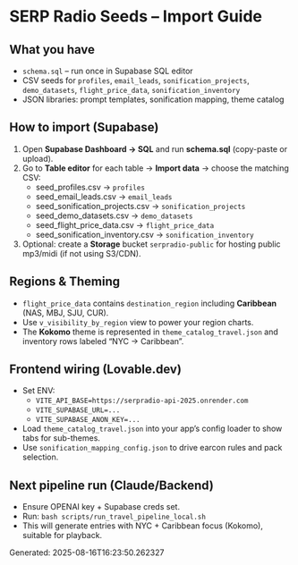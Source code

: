 
# SERP Radio Seeds – Import Guide

## What you have
- `schema.sql` – run once in Supabase SQL editor
- CSV seeds for `profiles`, `email_leads`, `sonification_projects`, `demo_datasets`, `flight_price_data`, `sonification_inventory`
- JSON libraries: prompt templates, sonification mapping, theme catalog

## How to import (Supabase)
1) Open **Supabase Dashboard → SQL** and run **schema.sql** (copy-paste or upload).
2) Go to **Table editor** for each table → **Import data** → choose the matching CSV:
   - seed_profiles.csv → `profiles`
   - seed_email_leads.csv → `email_leads`
   - seed_sonification_projects.csv → `sonification_projects`
   - seed_demo_datasets.csv → `demo_datasets`
   - seed_flight_price_data.csv → `flight_price_data`
   - seed_sonification_inventory.csv → `sonification_inventory`
3) Optional: create a **Storage** bucket `serpradio-public` for hosting public mp3/midi (if not using S3/CDN).

## Regions & Theming
- `flight_price_data` contains `destination_region` including **Caribbean** (NAS, MBJ, SJU, CUR).
- Use `v_visibility_by_region` view to power your region charts.
- The **Kokomo** theme is represented in `theme_catalog_travel.json` and inventory rows labeled “NYC → Caribbean”.

## Frontend wiring (Lovable.dev)
- Set ENV:
  - `VITE_API_BASE=https://serpradio-api-2025.onrender.com`
  - `VITE_SUPABASE_URL=...`
  - `VITE_SUPABASE_ANON_KEY=...`
- Load `theme_catalog_travel.json` into your app’s config loader to show tabs for sub-themes.
- Use `sonification_mapping_config.json` to drive earcon rules and pack selection.

## Next pipeline run (Claude/Backend)
- Ensure OPENAI key + Supabase creds set.
- Run: `bash scripts/run_travel_pipeline_local.sh`
- This will generate entries with NYC + Caribbean focus (Kokomo), suitable for playback.

Generated: 2025-08-16T16:23:50.262327
